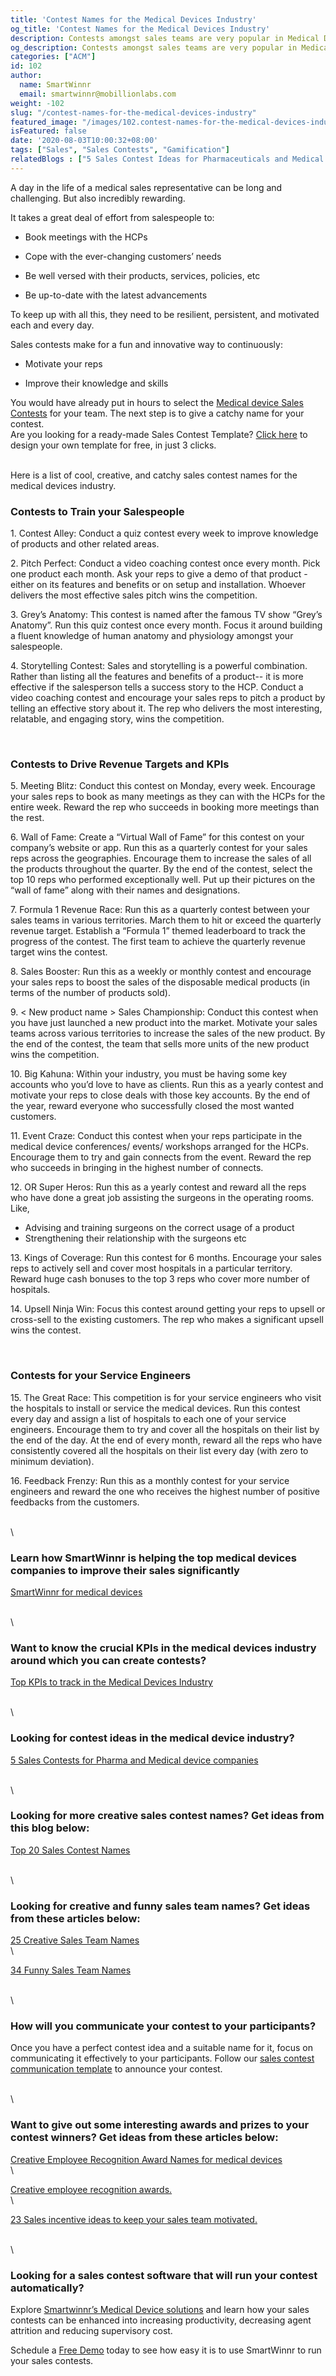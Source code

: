 ```yaml
---
title: 'Contest Names for the Medical Devices Industry'
og_title: 'Contest Names for the Medical Devices Industry'
description: Contests amongst sales teams are very popular in Medical Devices. It could be to drive sales targets or to make learning fun and exciting. Here are some cool, creative, and catchy sales contest names.
og_description: Contests amongst sales teams are very popular in Medical Devices. It could be to drive sales targets or to make learning fun and exciting. Here are some cool, creative, and catchy sales contest names.
categories: ["ACM"]
id: 102
author:
  name: SmartWinnr
  email: smartwinnr@mobillionlabs.com
weight: -102
slug: "/contest-names-for-the-medical-devices-industry"
featured_image: "/images/102.contest-names-for-the-medical-devices-industry.jpg"
isFeatured: false
date: '2020-08-03T10:00:32+08:00'
tags: ["Sales", "Sales Contests", "Gamification"]
relatedBlogs : ["5 Sales Contest Ideas for Pharmaceuticals and Medical Devices Companies", "Top 20 Sales Contest Names", "25 Creative Sales Team Names", "23 Sales incentive ideas to keep your sales team motivated", "Sales Contest Communication Template"]
---
```


A day in the life of a medical sales representative can be long and challenging. But also incredibly rewarding. 

It takes a great deal of effort from salespeople to:

* Book meetings with the HCPs

* Cope with the ever-changing customers’ needs

* Be well versed with their products, services, policies, etc

* Be up-to-date with the latest advancements

To keep up with all this, they need to be resilient, persistent, and motivated each and every day.

Sales contests make for a fun and innovative way to continuously: 

* Motivate your reps 

* Improve their knowledge and skills

<!-- <div class="ml_text_italic ml-margin-bottom10">Looking for some creative medical sales contest ideas? Read our article on <a href="https://www.smartwinnr.com/post/5-sales-contests-for-pharma-and-medical-device-companies/" target="_blank" class="ml-desc-text">5 Sales Contest Ideas for Pharmaceuticals and Medical Devices Companies</a></div>  

Once you select a contest idea that is suitable for your team and business scenario, you need to give it a catchy name.  -->

<div class="">You would have already put in hours to select the <a href="https://smartwinnr.com/post/5-sales-contests-for-pharma-and-medical-device-companies/" target="_blank" class="ml_custom_link">Medical device Sales Contests</a> for your team. The next step is to give a catchy name for your contest.</div>

<div class="ml_pro_tip ml-margin-top20">
  Are you looking for a ready-made <span class="ml_text_bold">Sales Contest Template?</span> <a href="https://tools.smartwinnr.com/#/contest-theme-generator" rel="noreferrer" target="_blank" class="ml_custom_link">Click here</a> to design your own template for free, in just 3 clicks.
</div>

<br>

Here is a list of cool, creative, and catchy sales contest names for the medical devices industry.

### **Contests to Train your Salespeople**

<div class="ml-margin-left10">
  <p><span class="ml_text_bold"> 1. Contest Alley: </span>Conduct a quiz contest every week to <span class="ml_highlighted_text">improve knowledge of products</span> and other related areas.</p>
  <p><span class="ml_text_bold"> 2. Pitch Perfect: </span>Conduct a video coaching contest once every month. Pick one product each month. Ask your reps to give a demo of that product - either on its features and benefits or on setup and installation. Whoever delivers the most <span class="ml_highlighted_text">effective sales pitch</span> wins the competition. </p>
  <p><span class="ml_text_bold"> 3. Grey’s Anatomy: </span>This contest is named after the famous TV show “Grey’s Anatomy”. Run this quiz contest once every month. Focus it around building a fluent <span class="ml_highlighted_text">knowledge of human anatomy and physiology</span> amongst your salespeople.</p>
  <p><span class="ml_text_bold"> 4. Storytelling Contest: </span><span class="ml_highlighted_text">Sales and storytelling</span> is a powerful combination. Rather than listing all the features and benefits of a product-- it is more effective if the salesperson tells a success story to the HCP. Conduct a video coaching contest and encourage your sales reps to pitch a product by telling an effective story about it. The rep who delivers the most interesting, relatable, and engaging story, wins the competition.</p>
</div>

<!-- <div class="ml_text_italic ml-margin-bottom10">Use <a href="https://www.smartwinnr.com/product/targeted-learning/" target="_blank" class="ml-desc-text">SmartWinnr’s Gamified Training Platform</a> to drive your sales training initiatives effectively. You can <a href="https://www.smartwinnr.com/product/targeted-learning/" target="_blank" class="ml-desc-text">send regular knowledge reinforcements, conduct gamified quizzes, </a><a href="https://www.smartwinnr.com/product/sales-coaching/" target="_blank" class="ml-desc-text"> gamified video coaching sessions,</a>and more.</div> -->

<br>

### **Contests to Drive Revenue Targets and KPIs**

<div class="ml-margin-left10">
  <p><span class="ml_text_bold"> 5. Meeting Blitz: </span>Conduct this contest on Monday, every week. Encourage your sales reps to <span class="ml_highlighted_text">book as many meetings</span> as they can with the HCPs for the entire week. Reward the rep who succeeds in booking more meetings than the rest.</p>
  <p><span class="ml_text_bold"> 6. Wall of Fame: </span>Create a “Virtual Wall of Fame” for this contest on your company’s website or app. Run this as a quarterly contest for your sales reps across the geographies. Encourage them to increase the <span class="ml_highlighted_text">sales of all the products</span> throughout the quarter. By the end of the contest, select the top 10 reps who performed exceptionally well. Put up their pictures on the “wall of fame” along with their names and designations. </p>
  <p><span class="ml_text_bold"> 7. Formula 1 Revenue Race: </span>Run this as a quarterly contest between your sales teams in various territories. March them to hit or exceed the <span class="ml_highlighted_text">quarterly revenue target.</span> Establish a “Formula 1” themed leaderboard to track the progress of the contest. The first team to achieve the quarterly revenue target wins the contest.</p>
  <p><span class="ml_text_bold"> 8. Sales Booster: </span>Run this as a weekly or monthly contest and encourage your sales reps to boost the sales of the <span class="ml_highlighted_text">disposable</span> medical products (in terms of the number of products sold).</p>
  <p><span class="ml_text_bold"> 9. < New product name > Sales Championship: </span>Conduct this contest when you have just <span class="ml_highlighted_text">launched a new product</span> into the market. Motivate your sales teams across various territories to increase the sales of the new product. By the end of the contest, the team that sells more units of the new product wins the competition.</p>
  <p><span class="ml_text_bold"> 10. Big Kahuna: </span>Within your industry, you must be having some <span class="ml_highlighted_text">key accounts</span> who you’d love to have as clients. Run this as a yearly contest and motivate your reps to close deals with those key accounts. By the end of the year, reward everyone who successfully closed the most wanted customers.</p>
  <p><span class="ml_text_bold"> 11. Event Craze: </span>Conduct this contest when your reps participate in the medical device conferences/ events/ workshops arranged for the HCPs. Encourage them to try and <span class="ml_highlighted_text">gain connects from the event.</span> Reward the rep who succeeds in bringing in the highest number of connects. </p>
  <p><span class="ml_text_bold"> 12. OR Super Heros: </span>Run this as a yearly contest and reward all the reps who have done a great job <span class="ml_highlighted_text">assisting the surgeons</span> in the operating rooms. Like, </p>
  <ul>
    <li>Advising and training surgeons on the correct usage of a product</li>
    <li>Strengthening their relationship with the surgeons etc</li>
  </ul>
  <p><span class="ml_text_bold"> 13. Kings of Coverage: </span>Run this contest for 6 months. Encourage your sales reps to actively sell and <span class="ml_highlighted_text">cover most hospitals</span> in a particular territory. Reward huge cash bonuses to the top 3 reps who cover more number of hospitals. </p>
  <p><span class="ml_text_bold"> 14. Upsell Ninja Win: </span>Focus this contest around getting your reps to <span class="ml_highlighted_text">upsell or cross-sell to the existing customers.</span> The rep who makes a significant upsell wins the contest. </p>
</div>

<br>

### **Contests for your Service Engineers**

<div class="ml-margin-left10">
  <p><span class="ml_text_bold"> 15. The Great Race: </span>This competition is for your service engineers who visit the hospitals to install or service the medical devices. Run this contest every day and assign a list of hospitals to each one of your service engineers. Encourage them to try and <span class="ml_highlighted_text">cover all the hospitals on their list</span> by the end of the day. At the end of every month, reward all the reps who have consistently covered all the hospitals on their list every day (with zero to minimum deviation). </p>
  <p><span class="ml_text_bold"> 16. Feedback Frenzy: </span>Run this as a monthly contest for your service engineers and reward the one who receives the <span class="ml_highlighted_text">highest number of positive feedbacks from the customers.</span></p>
</div>

<!-- <div class="ml_text_italic ml-margin-bottom10">Once your contest is set, focus on communicating it effectively to your participants. Follow our <a href="https://www.smartwinnr.com/post/sales-contest-communication-template/" target="_blank" class="ml-desc-text">sales contest communication template</a> to announce the contest.</div>  

<div class="ml_text_italic ml-margin-bottom10">Wondering what awards to give to your contest winners? Read our article on <a href="https://www.smartwinnr.com/post/creative-employee-recognition-award-names/" target="_blank" class="ml-desc-text">creative employee recognition awards.</a></div>  

<div class="ml_text_italic ml-margin-bottom10">Worried about the additional work that’s going to hit your desk for this contest? Learn how <a href="https://www.smartwinnr.com/product/sales-contest/" target="_blank" class="ml-desc-text">SmartWinnr</a> can help you conduct these contests automatically, with no effort from you.</div> -->

<br>
\

### Learn how SmartWinnr is helping the top medical devices companies to improve their sales significantly

<a href="https://www.smartwinnr.com/solutions/medical-devices/" target="_blank" class="ml_custom_link">SmartWinnr for medical devices</a>

\
\

<h3 class="ml-margin-bottom10">Want to know the crucial KPIs in the medical devices industry around which you can create contests?</h3>
<a href="https://www.smartwinnr.com/post/kpi-to-track-in-the-medical-devices-industry/" target="_blank" class="ml_custom_link ml-margin-top0">Top KPIs to track in the Medical Devices Industry</a>

\
\

### Looking for contest ideas in the medical device industry?

<a href="https://smartwinnr.com/post/5-sales-contests-for-pharma-and-medical-device-companies/" target="_blank" class="ml_custom_link">5 Sales Contests for Pharma and Medical device companies</a>

\
\

### Looking for more creative sales contest names? Get ideas from this blog below:

<a href="https://www.smartwinnr.com/post/top-20-sales-contest-names/" target="_blank" class="ml_custom_link">Top 20 Sales Contest Names</a>

\
\

### Looking for creative and funny sales team names? Get ideas from these articles below:

<a href="https://www.smartwinnr.com/post/25-creative-sales-team-names/" class="ml_custom_link">25 Creative Sales Team Names</a>
<br>
\

<a href="https://www.smartwinnr.com/post/funny-sales-team-names/" class="ml_custom_link">34 Funny Sales Team Names</a>

\
\

### How will you communicate your contest to your participants?

Once you have a perfect contest idea and a suitable name for it, focus on communicating it effectively to your participants. Follow our <a href="https://www.smartwinnr.com/post/sales-contest-communication-template/" class="ml_custom_link">sales contest communication template</a> to announce your contest.

\
\

### Want to give out some interesting awards and prizes to your contest winners? Get ideas from these articles below:

<a href="https://www.smartwinnr.com/post/creative-employee-award-names-for-the-banking-sector/" class="ml_custom_link">Creative Employee Recognition Award Names for medical devices</a>
<br>
\

<a href="https://www.smartwinnr.com/post/creative-employee-recognition-award-names/" class="ml_custom_link">Creative employee recognition awards.</a>
<br>
\

<a href="https://www.smartwinnr.com/post/sales-incentive-ideas-to-keep-your-sales-team-motivated/" class="ml_custom_link">23 Sales incentive ideas to keep your sales team motivated.</a>

\
\

### Looking for a sales contest software that will run your contest automatically?

Explore <a href="https://www.smartwinnr.com/solutions/medical-devices" class="ml_custom_link">Smartwinnr’s Medical Device solutions</a> and learn how your sales contests can be enhanced into increasing productivity, decreasing agent attrition and reducing supervisory cost.

Schedule a <a href="https://www.smartwinnr.com/request-demo/" class="ml_custom_link">Free Demo</a> today to see how easy it is to use SmartWinnr to run your sales contests.